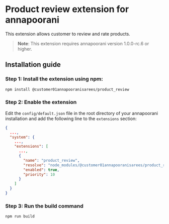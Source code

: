 # Product review extension for annapoorani

This extension allows customer to review and rate products.

> **Note**: This extension requires annapoorani version 1.0.0-rc.6 or higher.

## Installation guide

### Step 1: Install the extension using npm:

```bash
npm install @customer01annapooranisarees/product_review

```

### Step 2: Enable the extension

Edit the `config/default.json` file in the root directory of your annapoorani installation and add the following line to the `extensions` section:

```json
{
  ...,
  "system": {
    ...,
    "extensions": [
      ...,
      {
        "name": "product_review",
        "resolve": "node_modules/@customer01annapooranisarees/product_review",
        "enabled": true,
        "priority": 10
      }
    ]
  }
}
```

### Step 3: Run the build command

```bash
npm run build
```
